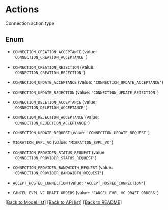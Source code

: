 # Actions

Connection action type

## Enum

* `CONNECTION_CREATION_ACCEPTANCE` (value: `'CONNECTION_CREATION_ACCEPTANCE'`)

* `CONNECTION_CREATION_REJECTION` (value: `'CONNECTION_CREATION_REJECTION'`)

* `CONNECTION_UPDATE_ACCEPTANCE` (value: `'CONNECTION_UPDATE_ACCEPTANCE'`)

* `CONNECTION_UPDATE_REJECTION` (value: `'CONNECTION_UPDATE_REJECTION'`)

* `CONNECTION_DELETION_ACCEPTANCE` (value: `'CONNECTION_DELETION_ACCEPTANCE'`)

* `CONNECTION_REJECTION_ACCEPTANCE` (value: `'CONNECTION_REJECTION_ACCEPTANCE'`)

* `CONNECTION_UPDATE_REQUEST` (value: `'CONNECTION_UPDATE_REQUEST'`)

* `MIGRATION_EVPL_VC` (value: `'MIGRATION_EVPL_VC'`)

* `CONNECTION_PROVIDER_STATUS_REQUEST` (value: `'CONNECTION_PROVIDER_STATUS_REQUEST'`)

* `CONNECTION_PROVIDER_BANDWIDTH_REQUEST` (value: `'CONNECTION_PROVIDER_BANDWIDTH_REQUEST'`)

* `ACCEPT_HOSTED_CONNECTION` (value: `'ACCEPT_HOSTED_CONNECTION'`)

* `CANCEL_EVPL_VC_DRAFT_ORDERS` (value: `'CANCEL_EVPL_VC_DRAFT_ORDERS'`)

[[Back to Model list]](../README.md#documentation-for-models) [[Back to API list]](../README.md#documentation-for-api-endpoints) [[Back to README]](../README.md)



